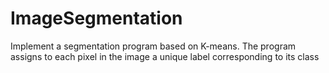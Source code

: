 # ImageSegmentation
Implement a segmentation program based on K-means. The program assigns to each pixel in the image a unique label corresponding to its class
